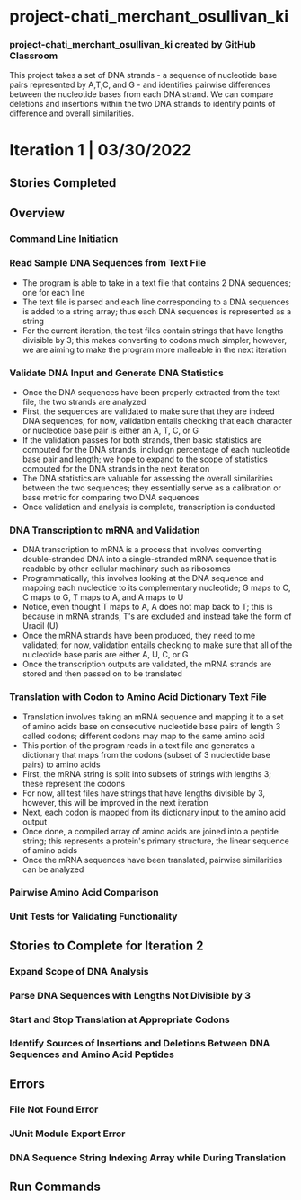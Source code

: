 # project-chati_merchant_osullivan_ki
### project-chati_merchant_osullivan_ki created by GitHub Classroom
This project takes a set of DNA strands - a sequence of nucleotide base pairs represented by A,T,C, and G - and identifies pairwise differences between 
the nucleotide bases from each DNA strand. We can compare deletions and insertions within the two DNA strands to identify points of difference and overall similarities.

# Iteration 1 | 03/30/2022

## Stories Completed

## Overview

### Command Line Initiation

### Read Sample DNA Sequences from Text File
- The program is able to take in a text file that contains 2 DNA sequences; one for each line
- The text file is parsed and each line corresponding to a DNA sequences is added to a string array; thus each DNA sequences is represented as a string
- For the current iteration, the test files contain strings that have lengths divisible by 3; this makes converting to codons much simpler, however, we are aiming to make the program more malleable in the next iteration

### Validate DNA Input and Generate DNA Statistics
- Once the DNA sequences have been properly extracted from the text file, the two strands are analyzed
- First, the sequences are validated to make sure that they are indeed DNA sequences; for now, validation entails checking that each character or nucleotide base pair is either an A, T, C, or G
- If the validation passes for both strands, then basic statistics are computed for the DNA strands, includign percentage of each nucleotide base pair and length; we hope to expand to the scope of statistics computed for the DNA strands in the next iteration
- The DNA statistics are valuable for assessing the overall similarities between the two sequences; they essentially serve as a calibration or base metric for comparing two DNA sequences
- Once validation and analysis is complete, transcription is conducted

### DNA Transcription to mRNA and Validation
- DNA transcription to mRNA is a process that involves converting double-stranded DNA into a single-stranded mRNA sequence that is readable by other cellular machinary such as ribosomes
- Programmatically, this involves looking at the DNA sequence and mapping each nucleotide to its complementary nucleotide; G maps to C, C maps to G, T maps to A, and A maps to U
- Notice, even thought T maps to A, A does not map back to T; this is because in mRNA strands, T's are excluded and instead take the form of Uracil (U)
- Once the mRNA strands have been produced, they need to me validated; for now, validation entails checking to make sure that all of the nucleotide base paris are either A, U, C, or G
- Once the transcription outputs are validated, the mRNA strands are stored and then passed on to be translated

### Translation with Codon to Amino Acid Dictionary Text File
- Translation involves taking an mRNA sequence and mapping it to a set of amino acids base on consecutive nucleotide base pairs of length 3 called codons; different codons may map to the same amino acid
- This portion of the program reads in a text file and generates a dictionary that maps from the codons (subset of 3 nucleotide base pairs) to amino acids
- First, the mRNA string is split into subsets of strings with lengths 3; these represent the codons
- For now, all test files have strings that have lengths divisible by 3, however, this will be improved in the next iteration
- Next, each codon is mapped from its dictionary input to the amino acid output
- Once done, a compiled array of amino acids are joined into a peptide string; this represents a protein's primary structure, the linear sequence of amino acids
- Once the mRNA sequences have been translated, pairwise similarities can be analyzed

### Pairwise Amino Acid Comparison

### Unit Tests for Validating Functionality

## Stories to Complete for Iteration 2

### Expand Scope of DNA Analysis 

### Parse DNA Sequences with Lengths Not Divisible by 3

### Start and Stop Translation at Appropriate Codons

### Identify Sources of Insertions and Deletions Between DNA Sequences and Amino Acid Peptides

## Errors

### File Not Found Error

### JUnit Module Export Error

### DNA Sequence String Indexing Array while During Translation

## Run Commands
